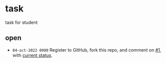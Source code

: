 # task
task for student


## open
+ `04-oct-2022 0900` Register to GitHub, fork this repo, and comment on [#1](https://github.com/dudung/nt6094-01-2022-1/issues/1), with [current status](01).